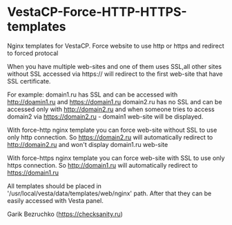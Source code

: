 # VestaCP-Force-HTTP-HTTPS-templates
Nginx templates for VestaCP. Force website to use http or https and redirect to forced protocal

When you have multiple web-sites and one of them uses SSL,all other sites without SSL accessed via https:// will redirect to the first web-site that have SSL certificate.

For example:
domain1.ru has SSL and can be accessed with http://doamin1.ru and https://domain1.ru
domain2.ru has no SSL and can be accessed only with http://domain2.ru and when someone tries to access domain2
via https://domain2.ru - domain1 web-site will be displayed.

With force-http nginx template you can force web-site without SSL to use only http connection.
So https://domain2.ru will automatically redirect to http://domain2.ru and won't display domain1.ru web-site

With force-https nginx template you can force web-site with SSL to use only https connection.
So http://domain1.ru will automatically redirect to https://domain1.ru

All templates should be placed in '/usr/local/vesta/data/templates/web/nginx' path.
After that they can be easily accessed with Vesta panel.

Garik Bezruchko (https://checksanity.ru)
